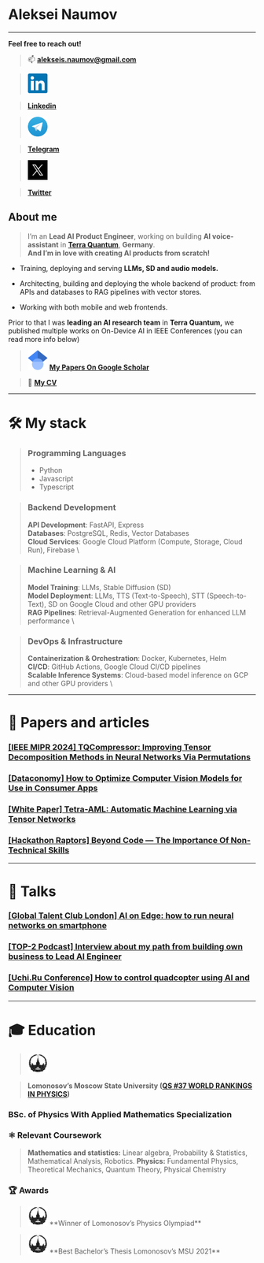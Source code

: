 # Aleksei Naumov

---

**Feel free to reach out!**
> 📫
> **[alekseis.naumov@gmail.com](mailto:alekseis.naumov@gmail.com)**

> <img src="assets/LinkedIn_logo_initials.png" alt="assets/LinkedIn_logo_initials.png" width="40px" /> 

> **[Linkedin](https://www.linkedin.com/in/aleksei-naumov-983636174)**

> <img src="assets/Telegram_logo.svg.png" alt="assets/Telegram_logo.svg.png" width="40px" /> 

> **[Telegram](https://t.me/aleksei_conf)**

> <img src="assets/xl1POYLw_400x400.jpg" alt="assets/xl1POYLw_400x400.jpg" width="40px" /> 

> **[Twitter](https://twitter.com/naum_naum_naum)**

## About me

> I’m an **Lead AI Product Engineer**, working on building **AI voice-assistant** in **[Terra Quantum](https://techcrunch.com/2022/01/20/terra-quantum-raises-60m-for-its-quantum-as-a-service-platform/?guccounter=1&guce_referrer=aHR0cHM6Ly93d3cuZ29vZ2xlLmNvbS8&guce_referrer_sig=AQAAAHJLUgJu3ky2X2L1docR3PkbKrUaXtUXW-A2OvgB-tsDNQHTFKJhaX0W-7e62dtWHrhSrvxa0DLi4U1WSHLtlvs3lCI0YZAHoSkNGtRJcFTOe_dFxVzZCbDDsZgPrhgMLr5XUrX6PhoPVdNR-n12RNGJWKiD45E4kLRQrYX6czX5)**, **Germany**. \
**And I’m in love with creating AI products from scratch!** 

- Training, deploying and serving **LLMs, SD and audio models.**

- Architecting, building and deploying the whole backend of product: from APIs and databases to RAG pipelines with vector stores.

- Working with both mobile and web frontends.

Prior to that I was **leading an AI research team** in **Terra Quantum,** we published multiple works on On-Device AI in IEEE Conferences (you can read more info below)
> 


> <img src="assets/Google_Scholar_logo.svg.png" alt="assets/Google_Scholar_logo.svg.png" width="40px" /> [**My Papers On Google Scholar**](https://scholar.google.com/citations?user=leIN9mMAAAAJ)


> 📄 [**My CV**](https://docs.google.com/document/d/1SiWth-cN8H7DJMDz5Dz3vsKRY1W-AkER7P7aQzQ3vzA/edit?usp=sharing)

---

# 🛠️ My stack

> ### Programming Languages
> - Python 
> - Javascript 
> - Typescript 

> ### Backend Development
> **API Development**: FastAPI, Express \
> **Databases**: PostgreSQL, Redis, Vector Databases \
> **Cloud Services**: Google Cloud Platform (Compute, Storage, Cloud Run), Firebase \

> ### Machine Learning & AI
> **Model Training**: LLMs, Stable Diffusion (SD) \
> **Model Deployment**: LLMs, TTS (Text-to-Speech), STT (Speech-to-Text), SD on Google Cloud and other GPU providers \
> **RAG Pipelines**: Retrieval-Augmented Generation for enhanced LLM performance \ 

> ### DevOps & Infrastructure
> **Containerization & Orchestration**: Docker, Kubernetes, Helm \
> **CI/CD**: GitHub Actions, Google Cloud CI/CD pipelines \
> **Scalable Inference Systems**: Cloud-based model inference on GCP and other GPU providers \

---

# 📝 Papers and articles

### [[IEEE MIPR 2024] TQCompressor: Improving Tensor Decomposition Methods in Neural Networks Via Permutations](https://ieeexplore.ieee.org/abstract/document/10707874)
### [[Dataconomy] How to Optimize Computer Vision Models for Use in Consumer Apps](https://dataconomy.com/2024/10/24/how-to-optimize-computer-vision-models-for-use-in-consumer-apps/)
### [[White Paper] Tetra-AML: Automatic Machine Learning via Tensor Networks](https://arxiv.org/abs/2303.16214)
### [[Hackathon Raptors] Beyond Code — The Importance Of Non-Technical Skills](https://www.raptors.dev/blog/beyond-code-the-importance-of-non-technical-skills-in-hackathon-success)

---

# 🎤 Talks

### [[Global Talent Club London] AI on Edge: how to run neural networks on smartphone](https://lu.ma/fys0gy3f?tk=kgZzyd)
### [[TOP-2 Podcast] Interview about my path from building own business to Lead AI Engineer](https://www.youtube.com/watch?v=wGcuZtPFe9U&t=2416s)
### [[Uchi.Ru Conference] How to control quadcopter using AI and Computer Vision](https://www.youtube.com/watch?v=faITP1SSvEM&list=PL3cV6exSr3O_KxjmvRAW9WniJXCo9A9CD&index=5&t=1409s)

---

# 🎓 Education

> <img src="assets/msu_logo_new-white-modified.png" alt="assets/msu_logo_new-white-modified.png" width="40px" /> 

> **Lomonosov’s Moscow State University ([QS #37 WORLD RANKINGS IN PHYSICS](https://www.topuniversities.com/university-subject-rankings/physics-astronomy?search=lomonosov))**

### BSc. of Physics With Applied Mathematics Specialization

### ⚛️ Relevant Coursework

> **Mathematics and statistics:** Linear algebra, Probability & Statistics, Mathematical Analysis, Robotics.
> **Physics:** Fundamental Physics, Theoretical Mechanics, Quantum Theory, Physical Chemistry


### 🏆 Awards

> <img src="assets/msu_logo_new-white-modified.png" alt="assets/msu_logo_new-white-modified.png" width="40px" />
> **Winner of Lomonosov’s Physics Olympiad**


> <img src="assets/msu_logo_new-white-modified.png" alt="assets/msu_logo_new-white-modified.png" width="40px" />
> **Best Bachelor’s Thesis Lomonosov’s MSU 2021** 
